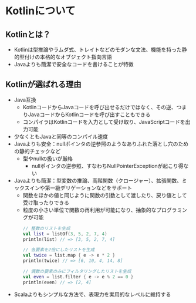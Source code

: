 # Kotlinについて

## Kotlinとは？

- Kotlinは型推論やラムダ式、トレイトなどのモダンな文法、機能を持った静的型付けの本格的なオブジェクト指向言語
- Javaよりも簡潔で安全なコードを書けることが特徴

## Kotlinが選ばれる理由

- Java互換
  - KotlinコードからJavaコードを呼び出せるだけではなく、その逆、つまりJavaコードからKotlinコードを呼び出すこともできる
  - コンパイラはKotlinコードを入力として受け取り、JavaScriptコードを出力可能
- 少なくともJavaと同等のコンパイル速度
- Javaよりも安全：nullポインタの逆参照のようなありふれた落とし穴のための静的チェックなど
  - 型やnullの扱いが厳格 
    - nullポインタの逆参照、すなわちNullPointerExceptionが起こり得ない
- Javaよりも簡潔：型変数の推論、高階関数（クロージャー）、拡張関数、ミックスインや第一級デリゲーションなどをサポート
  - 関数をほかの値と同じように関数の引数として渡したり、戻り値として受け取ったりできる
  - 粒度の小さい単位で関数の再利用が可能になり、抽象的なプログラミングが可能
    ```kotlin
    // 整数のリストを生成
    val list = listOf(3, 5, 2, 7, 4)
    println(list) // => [3, 5, 2, 7, 4]

    // 各要素を2倍にしたリストを生成
    val twice = list.map { e -> e * 2 }
    println(twice) // => [6, 10, 4, 14, 8]

    // 偶数の要素のみにフィルタリングしたリストを生成
    val even = list.filter { e -> e % 2 == 0 }
    println(even) // => [2, 4]
    ```
- Scalaよりもシンプルな方法で、表現力を実用的なレベルに維持する
